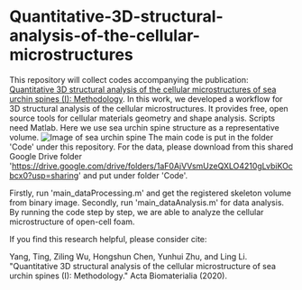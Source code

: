# Quantitative-3D-structural-analysis-of-the-cellular-microstructures
This repository will collect codes accompanying the publication: [Quantitative 3D structural analysis of the cellular microstructures of sea urchin spines (I): Methodology](https://www.sciencedirect.com/science/article/pii/S1742706120301227). In this work, we developed a workflow for 3D structural analysis of the cellular microstructures. It provides free, open source tools for cellular materials geometry and shape analysis. Scripts need Matlab. Here we use sea urchin spine structure as a representative volume. 
![Image of sea urchin spine](https://github.com/zilingwu9607/Quantitative-3D-structural-analysis-of-the-cellular-microstructures-of-sea-urchin-spines/blob/master/Images/ilastik.0000.jpg)
The main code is put in the folder 'Code' under this repository. For the data, please download from this shared Google Drive folder 'https://drive.google.com/drive/folders/1aF0AjVVsmUzeQXLO4210gLvbiKOcbcx0?usp=sharing' and put under folder 'Code'.

Firstly, run 'main_dataProcessing.m' and get the registered skeleton volume from binary image. Secondly, run 'main_dataAnalysis.m' for data analysis. By running the code step by step, we are able to analyze the cellular microstructure of open-cell foam.

If you find this research helpful, please consider cite:

Yang, Ting, Ziling Wu, Hongshun Chen, Yunhui Zhu, and Ling Li. "Quantitative 3D structural analysis of the cellular microstructure of sea urchin spines (I): Methodology." Acta Biomaterialia (2020).
